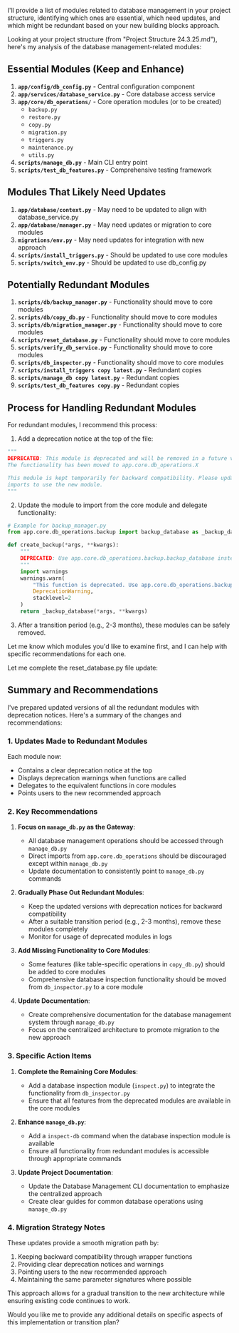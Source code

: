 
I'll provide a list of modules related to database management in your project structure, identifying which ones are essential, which need updates, and which might be redundant based on your new building blocks approach.

Looking at your project structure (from "Project Structure 24.3.25.md"), here's my analysis of the database management-related modules:

## Essential Modules (Keep and Enhance)

1. **`app/config/db_config.py`** - Central configuration component
2. **`app/services/database_service.py`** - Core database access service 
3. **`app/core/db_operations/`** - Core operation modules (or to be created)
   - `backup.py`
   - `restore.py`
   - `copy.py`
   - `migration.py`
   - `triggers.py`
   - `maintenance.py`
   - `utils.py`
4. **`scripts/manage_db.py`** - Main CLI entry point
5. **`scripts/test_db_features.py`** - Comprehensive testing framework

## Modules That Likely Need Updates

1. **`app/database/context.py`** - May need to be updated to align with database_service.py
2. **`app/database/manager.py`** - May need updates or migration to core modules
3. **`migrations/env.py`** - May need updates for integration with new approach
4. **`scripts/install_triggers.py`** - Should be updated to use core modules
5. **`scripts/switch_env.py`** - Should be updated to use db_config.py

## Potentially Redundant Modules

1. **`scripts/db/backup_manager.py`** - Functionality should move to core modules
2. **`scripts/db/copy_db.py`** - Functionality should move to core modules
3. **`scripts/db/migration_manager.py`** - Functionality should move to core modules
4. **`scripts/reset_database.py`** - Functionality should move to core modules
5. **`scripts/verify_db_service.py`** - Functionality should move to core modules
6. **`scripts/db_inspector.py`** - Functionality should move to core modules
7. **`scripts/install_triggers copy latest.py`** - Redundant copies
8. **`scripts/manage_db copy latest.py`** - Redundant copies
9. **`scripts/test_db_features copy.py`** - Redundant copies

## Process for Handling Redundant Modules

For redundant modules, I recommend this process:

1. Add a deprecation notice at the top of the file:
```python
"""
DEPRECATED: This module is deprecated and will be removed in a future version.
The functionality has been moved to app.core.db_operations.X

This module is kept temporarily for backward compatibility. Please update your
imports to use the new module.
"""
```

2. Update the module to import from the core module and delegate functionality:
```python
# Example for backup_manager.py
from app.core.db_operations.backup import backup_database as _backup_database

def create_backup(*args, **kwargs):
    """
    DEPRECATED: Use app.core.db_operations.backup.backup_database instead.
    """
    import warnings
    warnings.warn(
        "This function is deprecated. Use app.core.db_operations.backup.backup_database instead.",
        DeprecationWarning, 
        stacklevel=2
    )
    return _backup_database(*args, **kwargs)
```

3. After a transition period (e.g., 2-3 months), these modules can be safely removed.

Let me know which modules you'd like to examine first, and I can help with specific recommendations for each one.

Let me complete the reset_database.py file update:

## Summary and Recommendations

I've prepared updated versions of all the redundant modules with deprecation notices. Here's a summary of the changes and recommendations:

### 1. Updates Made to Redundant Modules

Each module now:
- Contains a clear deprecation notice at the top
- Displays deprecation warnings when functions are called
- Delegates to the equivalent functions in core modules
- Points users to the new recommended approach

### 2. Key Recommendations

1. **Focus on `manage_db.py` as the Gateway**:
   - All database management operations should be accessed through `manage_db.py`
   - Direct imports from `app.core.db_operations` should be discouraged except within `manage_db.py`
   - Update documentation to consistently point to `manage_db.py` commands

2. **Gradually Phase Out Redundant Modules**:
   - Keep the updated versions with deprecation notices for backward compatibility
   - After a suitable transition period (e.g., 2-3 months), remove these modules completely
   - Monitor for usage of deprecated modules in logs

3. **Add Missing Functionality to Core Modules**:
   - Some features (like table-specific operations in `copy_db.py`) should be added to core modules
   - Comprehensive database inspection functionality should be moved from `db_inspector.py` to a core module

4. **Update Documentation**:
   - Create comprehensive documentation for the database management system through `manage_db.py`
   - Focus on the centralized architecture to promote migration to the new approach

### 3. Specific Action Items

1. **Complete the Remaining Core Modules**:
   - Add a database inspection module (`inspect.py`) to integrate the functionality from `db_inspector.py`
   - Ensure that all features from the deprecated modules are available in the core modules

2. **Enhance `manage_db.py`**:
   - Add a `inspect-db` command when the database inspection module is available
   - Ensure all functionality from redundant modules is accessible through appropriate commands

3. **Update Project Documentation**:
   - Update the Database Management CLI documentation to emphasize the centralized approach
   - Create clear guides for common database operations using `manage_db.py`

### 4. Migration Strategy Notes

These updates provide a smooth migration path by:
1. Keeping backward compatibility through wrapper functions
2. Providing clear deprecation notices and warnings
3. Pointing users to the new recommended approach
4. Maintaining the same parameter signatures where possible

This approach allows for a gradual transition to the new architecture while ensuring existing code continues to work.

Would you like me to provide any additional details on specific aspects of this implementation or transition plan?